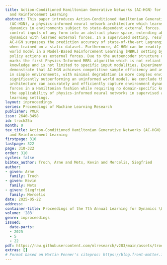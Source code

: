 ```yaml
---
title: Action-Conditioned Hamiltonian Generative Networks (AC-HGN) for Supervised
  and Reinforcement Learning
abstract: This paper introduces Action-Conditioned Hamiltonian Generative Networks
  (AC-HGN), a physics-informed neural network architecture which learns Hamiltonian
  dynamics in environments subject to state-dependent external forces. AC-HGN embeds
  control inputs of any form into an abstract phase space, extending abstract Hamiltonian
  dynamics with learned external forces. In a supervised setting, results show that
  AC-HGN surpasses the prediction accuracy of state-of-the-art Lagrangian Neural Networks
  when trained on a static dataset. Furthermore, AC-HGN can be readily used as a physics-informed
  world model in a Model-Based Reinforcement Learning (MBRL) setting by embedding
  policy actions as external forces. Due to the autoencoder structure of AC-HGN, this
  marks the first Physics-Informed MBRL algorithm which is not reliant on any domain
  knowledge and is not limited to specific input modalities. Experimental results
  demonstrate that AC-HGN achieves competitive sample efficiency and asymptotic performance
  in simple environments, with minimal degradation in more complex environments, while
  significantly outperforming an uninformed world model. We conclude that the proposed
  architecture can accurately and efficiently capture environment dynamics and external
  forces in a Hamiltonian fashion while requiring no domain-specific knowledge, improving
  the applicability of physics-informed neural networks in supervised and reinforcement
  learning settings.
layout: inproceedings
series: Proceedings of Machine Learning Research
publisher: PMLR
issn: 2640-3498
id: troch25a
month: 0
tex_title: Action-Conditioned Hamiltonian Generative Networks (AC-HGN) for Supervised
  and Reinforcement Learning
firstpage: 310
lastpage: 322
page: 310-322
order: 310
cycles: false
bibtex_author: Troch, Arne and Mets, Kevin and Mercelis, Siegfried
author:
- given: Arne
  family: Troch
- given: Kevin
  family: Mets
- given: Siegfried
  family: Mercelis
date: 2025-05-22
address:
container-title: Proceedings of the 7th Annual Learning for Dynamics \& Control Conference
volume: '283'
genre: inproceedings
issued:
  date-parts:
  - 2025
  - 5
  - 22
pdf: https://raw.githubusercontent.com/mlresearch/v283/main/assets/troch25a/troch25a.pdf
extras: []
# Format based on Martin Fenner's citeproc: https://blog.front-matter.io/posts/citeproc-yaml-for-bibliographies/
---
```

